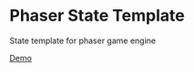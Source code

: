 Phaser State Template
=====================

State template for phaser game engine

[Demo](#http://yavuzyildirim.com/phaser-state-template/)
